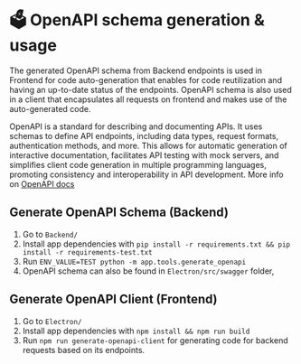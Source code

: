 # 🗳️ OpenAPI schema generation & usage

The generated OpenAPI schema from Backend endpoints is used in Frontend for code auto-generation that enables for code reutilization and having an up-to-date status of the endpoints. OpenAPI schema is also used in a client that encapsulates all requests on frontend and makes use of the auto-generated code.

OpenAPI is a standard for describing and documenting APIs. It uses schemas to define API endpoints, including data types, request formats, authentication methods, and more. This allows for automatic generation of interactive documentation, facilitates API testing with mock servers, and simplifies client code generation in multiple programming languages, promoting consistency and interoperability in API development. More info on [OpenAPI docs](https://swagger.io/specification/)


## Generate OpenAPI Schema (Backend)

1. Go to `Backend/`
2. Install app dependencies with `pip install -r requirements.txt && pip install -r requirements-test.txt`
3. Run `ENV_VALUE=TEST python -m app.tools.generate_openapi`
4. OpenAPI schema can also be found in `Electron/src/swagger` folder,

## Generate OpenAPI Client (Frontend)

1. Go to `Electron/`
2. Install app dependencies with  `npm install && npm run build`
3. Run `npm run generate-openapi-client` for generating code for backend requests based on its endpoints.
